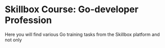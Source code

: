 # Skillbox Course: Go-developer Profession
Here you will find various Go training tasks from the Skillbox platform and not only
